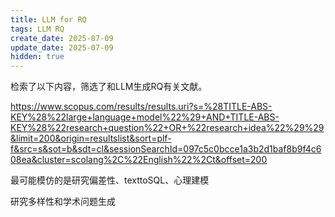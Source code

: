 ```yaml
---
title: LLM for RQ
tags: LLM RQ
create_date: 2025-07-09
update_date: 2025-07-09
hidden: true
---
```



检索了以下内容，筛选了和LLM生成RQ有关文献。

https://www.scopus.com/results/results.uri?s=%28TITLE-ABS-KEY%28%22large+language+model%22%29+AND+TITLE-ABS-KEY%28%22research+question%22+OR+%22research+idea%22%29%29&limit=200&origin=resultslist&sort=plf-f&src=s&sot=b&sdt=cl&sessionSearchId=097c5c0bcce1a3b2d1baf8b9f4c608ea&cluster=scolang%2C%22English%22%2Ct&offset=200

最可能模仿的是研究偏差性、texttoSQL、心理建模

研究多样性和学术问题生成